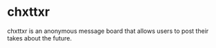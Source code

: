 # chxttxr
chxttxr is an anonymous message board that allows users to post their takes about the future.

